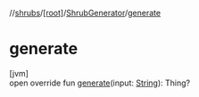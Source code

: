//[shrubs](../../../index.md)/[[root]](../index.md)/[ShrubGenerator](index.md)/[generate](generate.md)

# generate

[jvm]\
open override fun [generate](generate.md)(input: [String](https://kotlinlang.org/api/latest/jvm/stdlib/kotlin/-string/index.html)): Thing?
